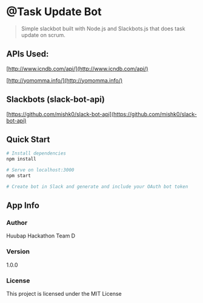 # @Task Update Bot

> Simple slackbot built with Node.js and Slackbots.js that does task update on scrum.

## APIs Used:
[http://www.icndb.com/api/](http://www.icndb.com/api/)

[http://yomomma.info/](http://yomomma.info/)

## Slackbots (slack-bot-api)
[https://github.com/mishk0/slack-bot-api](https://github.com/mishk0/slack-bot-api)

## Quick Start

``` bash
# Install dependencies
npm install

# Serve on localhost:3000
npm start

# Create bot in Slack and generate and include your OAuth bot token
```

## App Info

### Author

Huubap Hackathon Team D

### Version

1.0.0

### License

This project is licensed under the MIT License

